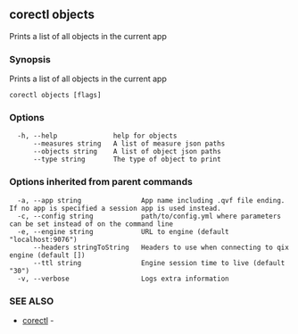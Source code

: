 ## corectl objects

Prints a list of all objects in the current app

### Synopsis

Prints a list of all objects in the current app

```
corectl objects [flags]
```

### Options

```
  -h, --help              help for objects
      --measures string   A list of measure json paths
      --objects string    A list of object json paths
      --type string       The type of object to print
```

### Options inherited from parent commands

```
  -a, --app string               App name including .qvf file ending. If no app is specified a session app is used instead.
  -c, --config string            path/to/config.yml where parameters can be set instead of on the command line
  -e, --engine string            URL to engine (default "localhost:9076")
      --headers stringToString   Headers to use when connecting to qix engine (default [])
      --ttl string               Engine session time to live (default "30")
  -v, --verbose                  Logs extra information
```

### SEE ALSO

* [corectl](corectl.md)	 - 


